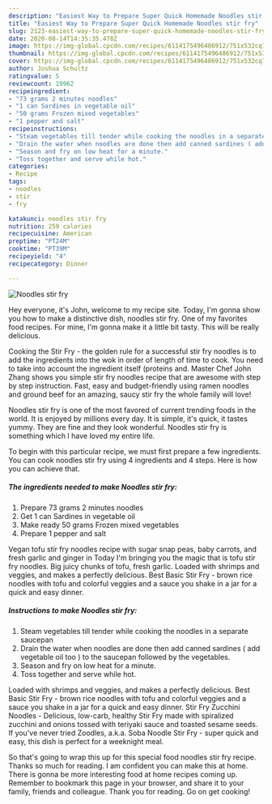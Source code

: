 ```yaml
---
description: "Easiest Way to Prepare Super Quick Homemade Noodles stir fry"
title: "Easiest Way to Prepare Super Quick Homemade Noodles stir fry"
slug: 2123-easiest-way-to-prepare-super-quick-homemade-noodles-stir-fry
date: 2020-08-14T14:35:35.478Z
image: https://img-global.cpcdn.com/recipes/6114175496486912/751x532cq70/noodles-stir-fry-recipe-main-photo.jpg
thumbnail: https://img-global.cpcdn.com/recipes/6114175496486912/751x532cq70/noodles-stir-fry-recipe-main-photo.jpg
cover: https://img-global.cpcdn.com/recipes/6114175496486912/751x532cq70/noodles-stir-fry-recipe-main-photo.jpg
author: Joshua Schultz
ratingvalue: 5
reviewcount: 19962
recipeingredient:
- "73 grams 2 minutes noodles"
- "1 can Sardines in vegetable oil"
- "50 grams Frozen mixed vegetables"
- "1 pepper and salt"
recipeinstructions:
- "Steam vegetables till tender while cooking the noodles in a separate saucepan"
- "Drain the water when noodles are done then add canned sardines ( add vegetable oil too ) to the saucepan followed by the vegetables."
- "Season and fry on low heat for a minute."
- "Toss together and serve while hot."
categories:
- Recipe
tags:
- noodles
- stir
- fry

katakunci: noodles stir fry 
nutrition: 259 calories
recipecuisine: American
preptime: "PT24M"
cooktime: "PT39M"
recipeyield: "4"
recipecategory: Dinner

---
```



![Noodles stir fry](https://img-global.cpcdn.com/recipes/6114175496486912/751x532cq70/noodles-stir-fry-recipe-main-photo.jpg)

Hey everyone, it's John, welcome to my recipe site. Today, I'm gonna show you how to make a distinctive dish, noodles stir fry. One of my favorites food recipes. For mine, I'm gonna make it a little bit tasty. This will be really delicious.

Cooking the Stir Fry - the golden rule for a successful stir fry noodles is to add the ingredients into the wok in order of length of time to cook. You need to take into account the ingredient itself (proteins and. Master Chef John Zhang shows you simple stir fry noodles recipe that are awesome with step by step instruction. Fast, easy and budget-friendly using ramen noodles and ground beef for an amazing, saucy stir fry the whole family will love!

Noodles stir fry is one of the most favored of current trending foods in the world. It is enjoyed by millions every day. It is simple, it's quick, it tastes yummy. They are fine and they look wonderful. Noodles stir fry is something which I have loved my entire life.


To begin with this particular recipe, we must first prepare a few ingredients. You can cook noodles stir fry using 4 ingredients and 4 steps. Here is how you can achieve that.

<!--inarticleads1-->

##### The ingredients needed to make Noodles stir fry:

1. Prepare 73 grams 2 minutes noodles
1. Get 1 can Sardines in vegetable oil
1. Make ready 50 grams Frozen mixed vegetables
1. Prepare 1 pepper and salt


Vegan tofu stir fry noodles recipe with sugar snap peas, baby carrots, and fresh garlic and ginger in Today I&#39;m bringing you the magic that is tofu stir fry noodles. Big juicy chunks of tofu, fresh garlic. Loaded with shrimps and veggies, and makes a perfectly delicious. Best Basic Stir Fry - brown rice noodles with tofu and colorful veggies and a sauce you shake in a jar for a quick and easy dinner. 

<!--inarticleads2-->

##### Instructions to make Noodles stir fry:

1. Steam vegetables till tender while cooking the noodles in a separate saucepan
1. Drain the water when noodles are done then add canned sardines ( add vegetable oil too ) to the saucepan followed by the vegetables.
1. Season and fry on low heat for a minute.
1. Toss together and serve while hot.


Loaded with shrimps and veggies, and makes a perfectly delicious. Best Basic Stir Fry - brown rice noodles with tofu and colorful veggies and a sauce you shake in a jar for a quick and easy dinner. Stir Fry Zucchini Noodles - Delicious, low-carb, healthy Stir Fry made with spiralized zucchini and onions tossed with teriyaki sauce and toasted sesame seeds. If you&#39;ve never tried Zoodles, a.k.a. Soba Noodle Stir Fry - super quick and easy, this dish is perfect for a weeknight meal. 

So that's going to wrap this up for this special food noodles stir fry recipe. Thanks so much for reading. I am confident you can make this at home. There is gonna be more interesting food at home recipes coming up. Remember to bookmark this page in your browser, and share it to your family, friends and colleague. Thank you for reading. Go on get cooking!
